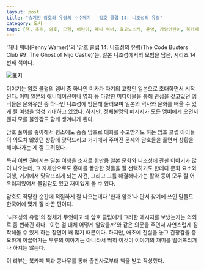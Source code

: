 ```yaml
---
layout: post
title: "숨겨진 암호와 유령의 수수께기 - 암호 클럽 14: 니조성의 유령"
category: 도서
tags: [책, 추리, 암호, 모험, 어린이, 페니 워너, 효고노스케, 윤영, 가람어린이, 북카페 책과 콩나무, 서평]
---
```


'페니 워너(Penny Warner)'의
'암호 클럽 14: 니조성의 유령(The Code Busters Club #9: The Ghost of Nijo Castle)'는,
일본 니조성에서의 모험을 담은, 시리즈 14번째 책이다.

![표지](https://images2.imgbox.com/a2/ff/3qepvYni_o.jpg)

이야기는 암호 클럽의 멤버 중 하나인 미카가
자기의 고향인 일본으로 초대하면서 시작된다.
이미 일본의 애니메이션이나 영화 등 다양한 미디어물을 통해 관심을 갖고있던 멤버들은
문화유산 중 하나인 니조성에 방문해 둘러보며
일본의 역사와 문화를 배울 수 있게 될 여행을 엄청 기대하고 있었다.
하지만, 정체불명의 메시지가 모든 멤버에게 오면서
왠지 모를 불안감도 함께 생겨나게 된다.

암호 풀이를 좋아해서 평소에도 종종 암호로 대화를 주고받기도 하는 암호 클럽 아이들이
의도치 않았던 상황에 맞닥드리고
거기에서 주어진 문제와 암호들을 풀면서 상황을 해쳐나가는 게 잘 그려졌다.

특히 이번 권에서는 일본 여행을 소재로 한만큼
일본 문화와 니조성에 관한 이야기가 많이 나오는데,
그 자체만으로도 흥미를 끌만한 것들을 잘 선택하기도 한데다
문화 요소와 여행, 거기에서 맞닥뜨리게 되는 사건, 그리고 그를 해결해나가는 활약 등이
모두 잘 어우러져있어서 몰입감도 있고 재미있게 볼 수 있다.

암호도 적당한 순간에 적절하게 잘 나오는데다
'한자 암호'나 단서 찾기에 쓰인 말들도 한국어에 맞게 잘 바꾼 편이다.

'니조성의 유령'의 정체가 무엇이고 왜 암호 클럽에게 그러한 메시지를 보냈는지는 의외로 좀 뻔하긴 하다.
'이런 걸 대체 어떻게 알았을까'와 같은 의문을 주면서
자연스럽게 짐작해볼 수 있게 하는 장면이 꽤 많기 때문이다.
하지만, 애초에 진실을 놓고 긴장감을 중요하게 이끌어가는 부류의 이야기는 아니라서
딱히 이것이 이야기의 재미를 떨어뜨리거나 하지는 않는다.



<div class="im im-info">
이 리뷰는 북카페 책과 콩나무를 통해 출판사로부터 책을 받고 작성했다.
</div>
